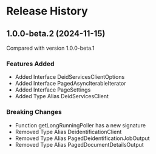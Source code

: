 # Release History
    
## 1.0.0-beta.2 (2024-11-15)
Compared with version 1.0.0-beta.1
    
### Features Added

  - Added Interface DeidServicesClientOptions
  - Added Interface PagedAsyncIterableIterator
  - Added Interface PageSettings
  - Added Type Alias DeidServicesClient

### Breaking Changes

  - Function getLongRunningPoller has a new signature
  - Removed Type Alias DeidentificationClient
  - Removed Type Alias PagedDeidentificationJobOutput
  - Removed Type Alias PagedDocumentDetailsOutput
    
